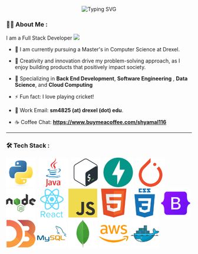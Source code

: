 







<p align=center>
<img src="https://readme-typing-svg.herokuapp.com?&lines=Hi+there++%F0%9F%91%8B;I+am+Shyamal+Mishra" alt="Typing SVG" />
</p>





### :man_technologist: About Me :
I am a Full Stack Developer <img src="https://media.giphy.com/media/WUlplcMpOCEmTGBtBW/giphy.gif" width="30"> 

- :telescope: I am currently pursuing a Master's in Computer Science at Drexel.

- :seedling: Creativity and innovation drive my problem-solving approach, as I enjoy building products that positively impact society.


- 🤩 Specializing in **Back End Development**, **Software Engineering** , **Data Science**, and **Cloud Computing**
- ⚡️ Fun fact: I love playing cricket!
- 📧 Work Email: **sm4825 (at) drexel (dot) edu**.
- ☕ Coffee Chat: **https://www.buymeacoffee.com/shyamal116**

---

### :hammer_and_wrench: Tech Stack :

<div>
  <img src="https://github.com/devicons/devicon/blob/master/icons/python/python-original.svg" title="Python" alt="Python" width="80" height="80"/>&nbsp;
  <img src="https://github.com/devicons/devicon/blob/master/icons/java/java-original-wordmark.svg" title="Java" alt="Java" width="80" height="80"/>&nbsp;
  <img src="https://github.com/devicons/devicon/blob/master/icons/bash/bash-original.svg" title="Bash" alt="Bash" width="80" height="80"/>&nbsp;
<img src="https://github.com/devicons/devicon/blob/master/icons/fastapi/fastapi-original.svg" title="FASTApi" alt="FASTApi" width="80" height="80"/>&nbsp;
<img src="https://github.com/devicons/devicon/blob/master/icons/pytorch/pytorch-original.svg" title="Pytorch" alt="Pytorch" width="80" height="80"/>&nbsp;



<img src="https://github.com/devicons/devicon/blob/master/icons/nodejs/nodejs-original-wordmark.svg" title="NodeJS" alt="NodeJS" width="80" height="80"/>



<img src="https://github.com/devicons/devicon/blob/master/icons/react/react-original-wordmark.svg" title="React.js" alt="React.js" width="80" height="80"/>

<img src="https://github.com/devicons/devicon/blob/master/icons/javascript/javascript-original.svg" title="JavaScript" alt="JavaScript" width="80" height="80"/>

<img src="https://github.com/devicons/devicon/blob/master/icons/html5/html5-original.svg" title="HTML5" alt="HTML5" width="80" height="80"/>

<img src="https://github.com/devicons/devicon/blob/master/icons/css3/css3-plain-wordmark.svg"  title="CSS3" alt="CSS3" width="80" height="80"/>

<img src="https://github.com/devicons/devicon/blob/master/icons/bootstrap/bootstrap-original.svg" title="Bootstrap" alt="Bootstrap" width="80" height="80"/>



<img src="https://github.com/devicons/devicon/blob/master/icons/d3js/d3js-original.svg" title="D3.js" alt="D3.js" width="80" height="80"/>


<img src="https://github.com/devicons/devicon/blob/master/icons/mysql/mysql-original-wordmark.svg" title="MySQL"  alt="MySQL" width="80" height="80"/>

<img src="https://github.com/devicons/devicon/blob/master/icons/mongodb/mongodb-original.svg" title="MongoDB"  alt="MongoDB" width="80" height="80"/>

<img src="https://github.com/devicons/devicon/blob/master/icons/amazonwebservices/amazonwebservices-plain-wordmark.svg" title="AWS" alt="AWS" width="80" height="80"/>

<img src="https://github.com/devicons/devicon/blob/master/icons/docker/docker-original.svg" title="Docker" alt="Docker" width="80" height="80"/>

</div>



